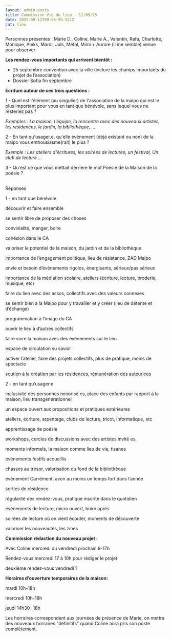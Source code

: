 ```yaml
---
layout: admin-posts
title: Commission Vie du lieu - 11/09/25
date: 2025-09-12T09:56:59.521Z
cat: lieu
---
```

Personnes présentes : Marie D., Coline, Marie A., Valentin, Rafa, Charlotte, Monique, Aleks, Mardi, Juls, Métal, Mimi + Aurore (il me semble) venue pour observer

**Les rendez-vous importants qui arrivent bientôt :**

* 25 septembre convention avec la ville (inclure les champs importants du projet de l’association)
* Dossier Sofia fin septembre

**Écriture autour de ces trois questions :** 

1 - Quel est l'élément (au singulier) de l'association de la maipo qui est le plus important pour vous en tant que bénévole, sans lequel vous ne resteriez pas ? 

*Exemples : La maison, l'équipe, la rencontre avec des nouveaux artistes, les résidences, le jardin, la bibliothèque, ....*

2 - En tant qu'usager.e, qu'elle événement (déjà existant ou non) de la maipo vous enthousiasme(rait) le plus ? 

*Exemple : Les ateliers d'écritures, les soirées de lectures, un festival, Un club de lecture ...*

3 - Qu'est ce que vous mettait derrière le mot Poésie de la Maison de la poésie ? 

\
Réponses

1 - en tant que bénévole

découvrir et faire ensemble

se sentir libre de proposer des choses

convivialité, manger, boire

cohésion dans le CA

valoriser le potentiel de la maison, du jardin et de la bibliothèque

importance de l’engagement politique, lieu de résistance, ZAD Maipo

envie et besoin d’évènements rigolos, énergisants, sérieux/pas sérieux

importance de la médiation scolaire, ateliers (écriture, lecture, broderie, musique, etc)

faire du lien avec des assos, collectifs avec des valeurs connexes

se sentir bien à la Maipo pour y travailler et y créer (lieu de détente et d’échange)

programmation à l’image du CA

ouvrir le lieu à d’autres collectifs 

faire vivre la maison avec des évènements sur le lieu

espace de circulation su savoir

activer l’atelier, faire des projets collectifs, plus de pratique, moins de spectacle

soutien à la création par les résidences, rémunération des auteurices

2 - en tant qu’usager·e

inclusivité des personnes minorisé·es, place des enfants par rapport à la maison, lieu transgénérationnel 

un espace ouvert aux propositions et pratiques extérieures 

ateliers, écriture, arpentage, clubs de lecture, tricot, informatique, etc

apprentissage de poésie 

workshops, cercles de discussions avec des artistes invité·es, 

moments informels, la maison comme lieu de vie, tisanes 

évènements festifs accueillis

chasses au trésor, valorisation du fond de la bibliothèque

évènement Carrément, avoir au moins un temps fort dans l’année

sorties de résidence

régularité des rendez-vous, pratique inscrite dans le quotidien

évènements de lecture, micro ouvert, boire après

soirées de lecture où on vient écouter, moments de découverte

valoriser les nouveautés, les zines



**Commission rédaction du nouveau projet :** 

Avec Coline mercredi ou vendredi prochain 9-17h

Rendez-vous mercredi 17 à 10h pour rédiger le projet 

deuxième rendez-vous vendredi ?

**Horaires d’ouverture temporaires de la maison:** 

mardi 10h-18h

mercredi 10h-18h

jeudi 14h30- 18h

Les horraires correspondent aux journées de présence de Marie, on mettra des nouveaux horraires "définitifs" quand Coline aura pris son poste complètement.